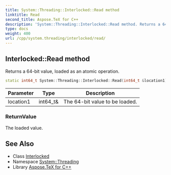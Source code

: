 ```yaml
---
title: System::Threading::Interlocked::Read method
linktitle: Read
second_title: Aspose.TeX for C++
description: 'System::Threading::Interlocked::Read method. Returns a 64-bit value, loaded as an atomic operation in C++.'
type: docs
weight: 400
url: /cpp/system.threading/interlocked/read/
---
```

## Interlocked::Read method


Returns a 64-bit value, loaded as an atomic operation.

```cpp
static int64_t System::Threading::Interlocked::Read(int64_t &location1)
```


| Parameter | Type | Description |
| --- | --- | --- |
| location1 | int64_t\& | The 64-bit value to be loaded. |

### ReturnValue

The loaded value.

## See Also

* Class [Interlocked](../)
* Namespace [System::Threading](../../)
* Library [Aspose.TeX for C++](../../../)
